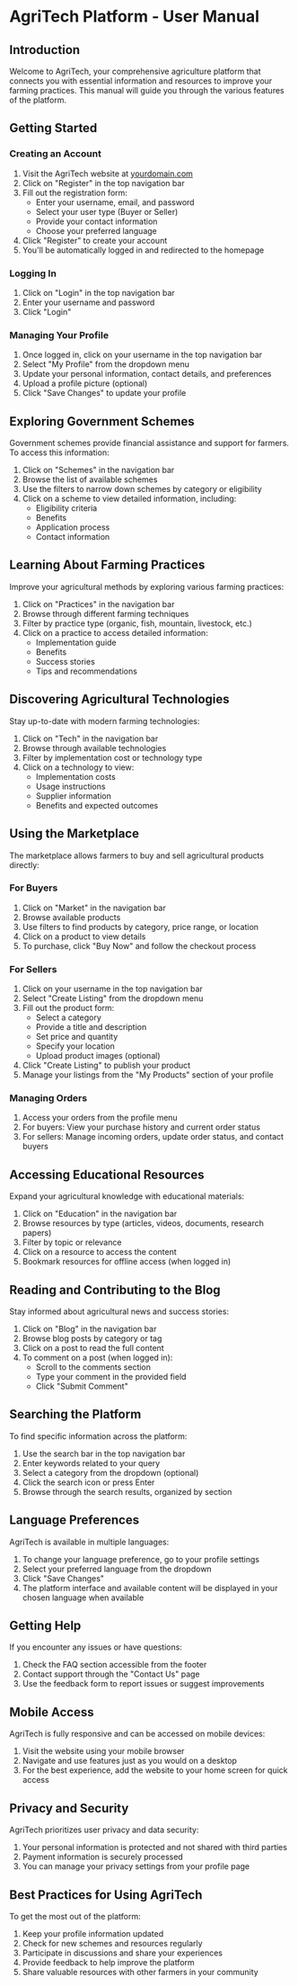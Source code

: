 # AgriTech Platform - User Manual

## Introduction

Welcome to AgriTech, your comprehensive agriculture platform that connects you with essential information and resources to improve your farming practices. This manual will guide you through the various features of the platform.

## Getting Started

### Creating an Account

1. Visit the AgriTech website at [yourdomain.com](https://yourdomain.com)
2. Click on "Register" in the top navigation bar
3. Fill out the registration form:
   - Enter your username, email, and password
   - Select your user type (Buyer or Seller)
   - Provide your contact information
   - Choose your preferred language
4. Click "Register" to create your account
5. You'll be automatically logged in and redirected to the homepage

### Logging In

1. Click on "Login" in the top navigation bar
2. Enter your username and password
3. Click "Login"

### Managing Your Profile

1. Once logged in, click on your username in the top navigation bar
2. Select "My Profile" from the dropdown menu
3. Update your personal information, contact details, and preferences
4. Upload a profile picture (optional)
5. Click "Save Changes" to update your profile

## Exploring Government Schemes

Government schemes provide financial assistance and support for farmers. To access this information:

1. Click on "Schemes" in the navigation bar
2. Browse the list of available schemes
3. Use the filters to narrow down schemes by category or eligibility
4. Click on a scheme to view detailed information, including:
   - Eligibility criteria
   - Benefits
   - Application process
   - Contact information

## Learning About Farming Practices

Improve your agricultural methods by exploring various farming practices:

1. Click on "Practices" in the navigation bar
2. Browse through different farming techniques
3. Filter by practice type (organic, fish, mountain, livestock, etc.)
4. Click on a practice to access detailed information:
   - Implementation guide
   - Benefits
   - Success stories
   - Tips and recommendations

## Discovering Agricultural Technologies

Stay up-to-date with modern farming technologies:

1. Click on "Tech" in the navigation bar
2. Browse through available technologies
3. Filter by implementation cost or technology type
4. Click on a technology to view:
   - Implementation costs
   - Usage instructions
   - Supplier information
   - Benefits and expected outcomes

## Using the Marketplace

The marketplace allows farmers to buy and sell agricultural products directly:

### For Buyers

1. Click on "Market" in the navigation bar
2. Browse available products
3. Use filters to find products by category, price range, or location
4. Click on a product to view details
5. To purchase, click "Buy Now" and follow the checkout process

### For Sellers

1. Click on your username in the top navigation bar
2. Select "Create Listing" from the dropdown menu
3. Fill out the product form:
   - Select a category
   - Provide a title and description
   - Set price and quantity
   - Specify your location
   - Upload product images (optional)
4. Click "Create Listing" to publish your product
5. Manage your listings from the "My Products" section of your profile

### Managing Orders

1. Access your orders from the profile menu
2. For buyers: View your purchase history and current order status
3. For sellers: Manage incoming orders, update order status, and contact buyers

## Accessing Educational Resources

Expand your agricultural knowledge with educational materials:

1. Click on "Education" in the navigation bar
2. Browse resources by type (articles, videos, documents, research papers)
3. Filter by topic or relevance
4. Click on a resource to access the content
5. Bookmark resources for offline access (when logged in)

## Reading and Contributing to the Blog

Stay informed about agricultural news and success stories:

1. Click on "Blog" in the navigation bar
2. Browse blog posts by category or tag
3. Click on a post to read the full content
4. To comment on a post (when logged in):
   - Scroll to the comments section
   - Type your comment in the provided field
   - Click "Submit Comment"

## Searching the Platform

To find specific information across the platform:

1. Use the search bar in the top navigation bar
2. Enter keywords related to your query
3. Select a category from the dropdown (optional)
4. Click the search icon or press Enter
5. Browse through the search results, organized by section

## Language Preferences

AgriTech is available in multiple languages:

1. To change your language preference, go to your profile settings
2. Select your preferred language from the dropdown
3. Click "Save Changes"
4. The platform interface and available content will be displayed in your chosen language when available

## Getting Help

If you encounter any issues or have questions:

1. Check the FAQ section accessible from the footer
2. Contact support through the "Contact Us" page
3. Use the feedback form to report issues or suggest improvements

## Mobile Access

AgriTech is fully responsive and can be accessed on mobile devices:

1. Visit the website using your mobile browser
2. Navigate and use features just as you would on a desktop
3. For the best experience, add the website to your home screen for quick access

## Privacy and Security

AgriTech prioritizes user privacy and data security:

1. Your personal information is protected and not shared with third parties
2. Payment information is securely processed
3. You can manage your privacy settings from your profile page

## Best Practices for Using AgriTech

To get the most out of the platform:

1. Keep your profile information updated
2. Check for new schemes and resources regularly
3. Participate in discussions and share your experiences
4. Provide feedback to help improve the platform
5. Share valuable resources with other farmers in your community